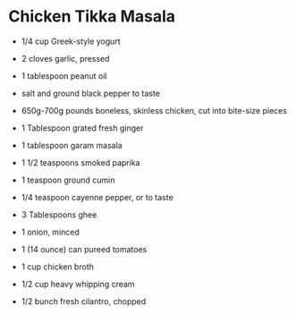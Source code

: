 # Chicken Tikka Masala

* 1/4 cup Greek-style yogurt
* 2 cloves garlic, pressed
* 1 tablespoon peanut oil
* salt and ground black pepper to taste

* 650g-700g pounds boneless, skinless chicken, cut into bite-size pieces

* 1 Tablespoon grated fresh ginger

* 1 tablespoon garam masala
* 1 1/2 teaspoons smoked paprika
* 1 teaspoon ground cumin
* 1/4 teaspoon cayenne pepper, or to taste

* 3 Tablespoons ghee
* 1 onion, minced

* 1 (14 ounce) can pureed tomatoes
* 1 cup chicken broth

* 1/2 cup heavy whipping cream
* 1/2 bunch fresh cilantro, chopped 
